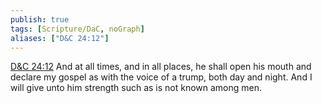 ```yaml
---
publish: true
tags: [Scripture/DaC, noGraph]
aliases: ["D&C 24:12"]
---
```

[D&C 24:12](https://churchofjesuschrist.org/study/scriptures/dc-testament/dc/24?lang=eng&id=p12#p12) And at all times, and in all places, he shall open his mouth and declare my gospel as with the voice of a trump, both day and night. And I will give unto him strength such as is not known among men.
